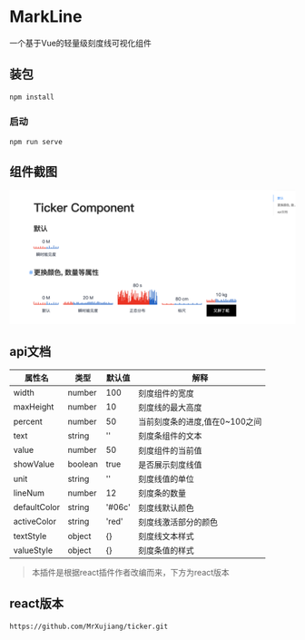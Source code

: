 # MarkLine

一个基于Vue的轻量级刻度线可视化组件

## 装包

```
npm install
```

### 启动
```
npm run serve
```

## 组件截图

<img src="./git.png">

## api文档

| 属性名       | 类型    | 默认值 | 解释                           |
| ------------ | ------- | ------ | ------------------------------ |
| width        | number  | 100    | 刻度组件的宽度                 |
| maxHeight    | number  | 10     | 刻度线的最大高度               |
| percent      | number  | 50     | 当前刻度条的进度,值在0~100之间 |
| text         | string  | ''     | 刻度条组件的文本               |
| value        | number  | 50     | 刻度组件的当前值               |
| showValue    | boolean | true   | 是否展示刻度线值               |
| unit         | string  | ''     | 刻度线值的单位                 |
| lineNum      | number  | 12     | 刻度条的数量                   |
| defaultColor | string  | '#06c' | 刻度线默认颜色                 |
| activeColor  | string  | 'red'  | 刻度线激活部分的颜色           |
| textStyle    | object  | {}     | 刻度线文本样式                 |
| valueStyle   | object  | {}     | 刻度条值的样式                 |

> 本插件是根据react插件作者改编而来，下方为react版本

## react版本



````
https://github.com/MrXujiang/ticker.git
````

